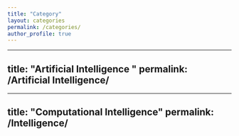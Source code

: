 ```yaml
---
title: "Category"
layout: categories
permalink: /categories/
author_profile: true
---
```

---
title:  "Artificial Intelligence " 
permalink:  /Artificial Intelligence/
---
---
title:  "Computational Intelligence"
permalink:  /Intelligence/
---
